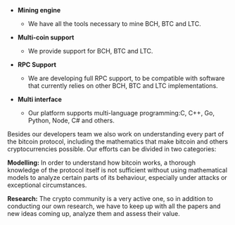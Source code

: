 * **Mining engine**
    * We have all the tools necessary to mine BCH, BTC and LTC.

* **Multi-coin support**
    * We provide support for BCH, BTC and LTC.

* **RPC Support**
    * We are developing full RPC support, to be compatible with software that currently relies on other BCH, BTC and LTC implementations.

* **Multi interface**
    * Our platform supports multi-language programming:C, C++, Go, Python, Node, C\# and others.


Besides our developers team we also work on understanding every part of the bitcoin protocol, including the mathematics that make bitcoin and others cryptocurrencies possible. Our efforts can be divided in two categories:

**Modelling:** In order to understand how bitcoin works, a thorough knowledge of the protocol itself is not sufficient without using mathematical models to analyze certain parts of its behaviour, especially under attacks or exceptional circumstances.

**Research:** The crypto community is a very active one, so in addition to conducting our own research, we have to keep up with all the papers and new ideas coming up, analyze them and assess their value.

